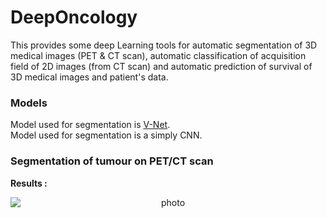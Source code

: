 # DeepOncology

This provides some deep Learning tools for automatic segmentation of 3D medical images (PET & CT scan), automatic classification of acquisition field of 2D images (from CT scan) and automatic prediction of survival of 3D medical images and patient's data. 

### Models
Model used for segmentation is [V-Net](https://arxiv.org/abs/1606.04797). <br/>
Model used for segmentation is a simply CNN. 

### Segmentation of tumour on PET/CT scan

**Results :**

<p align="center">
<img style="display: block; margin: auto;" alt="photo" src="./GIF_example_segmentation.gif">
</p>




